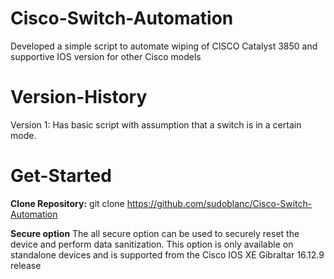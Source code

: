 # Cisco-Switch-Automation
Developed a simple script to automate wiping of CISCO Catalyst 3850 and supportive IOS version for other Cisco models

# Version-History
Version 1: Has basic script with assumption that a switch is in a certain mode.

# Get-Started
**Clone Repository:** git clone https://github.com/sudoblanc/Cisco-Switch-Automation 



**Secure option**
The all secure option can be used to securely reset the device and perform data sanitization. This option is only available on standalone devices and is supported from the Cisco IOS XE Gibraltar 16.12.9 release
